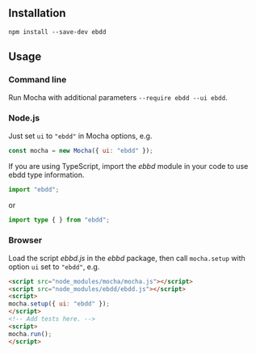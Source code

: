 ## Installation

```console
npm install --save-dev ebdd
```

## Usage

### Command line

Run Mocha with additional parameters `--require ebdd --ui ebdd`.

### Node.js

Just set `ui` to `"ebdd"` in Mocha options, e.g.
```js
const mocha = new Mocha({ ui: "ebdd" });
```

If you are using TypeScript, import the _ebbd_ module in your code to use ebdd type information.

```ts
import "ebdd";
```
or
```ts
import type { } from "ebdd";
```

### Browser

Load the script _ebbd.js_ in the _ebbd_ package, then call `mocha.setup` with option `ui` set to
`"ebdd"`, e.g.
```html
<script src="node_modules/mocha/mocha.js"></script>
<script src="node_modules/ebdd/ebdd.js"></script>
<script>
mocha.setup({ ui: "ebdd" });
</script>
<!-- Add tests here. -->
<script>
mocha.run();
</script>
```
